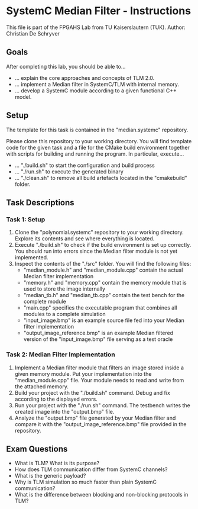 # SystemC Median Filter - Instructions

This file is part of the FPGAHS Lab from TU Kaiserslautern (TUK).
Author: Christian De Schryver



## Goals
After completing this lab, you should be able to...

* ... explain the core approaches and concepts of TLM 2.0.
* ... implement a Median filter in SystemC/TLM with internal memory.
* ... develop a SystemC module according to a given functional C++ model.



## Setup
The template for this task is contained in the "median.systemc" repository.

Please clone this repository to your working directory.
You will find template code for the given task and a file for the CMake build environment together with scripts for building and running the program.
In particular, execute...

* ... "./build.sh" to start the configuration and build process
* ... "./run.sh" to execute the generated binary
* ... "./clean.sh" to remove all build artefacts located in the "cmakebuild" folder.



## Task Descriptions


### Task 1: Setup

1) Clone the "polynomial.systemc" repository to your working directory. Explore its contents and see where everything is located.
2) Execute "./build.sh" to check if the build environment is set up correctly. You should run into errors since the Median filter module is not yet implemented.
3) Inspect the contents of the "./src" folder. You will find the following files:
   * "median_module.h" and "median_module.cpp" contain the actual Median filter implementation
   * "memory.h" and "memory.cpp" contain the memory module that is used to store the image internally
   * "median_tb.h" and "median_tb.cpp" contain the test bench for the complete module
   * "main.cpp" specifies the executable program that combines all modules to a complete simulation
   * "input_image.bmp" is an example source file fed into your Median filter implementation
   * "output_image_reference.bmp" is an example Median filtered version of the "input_image.bmp" file serving as a test oracle

 

### Task 2: Median Filter Implementation

1) Implement a Median filter module that filters an image stored inside a given memory module. Put your implementation into the "median_module.cpp" file. Your module needs to read and write from the attached memory.
2) Build your project with the "./build.sh" command. Debug and fix according to the displayed errors.
3) Run your project with the "./run.sh" command. The testbench writes the created image into the "output.bmp" file.
4) Analyze the "output.bmp" file generated by your Median filter and compare it with the "output_image_reference.bmp" file provided in the repository.




## Exam Questions
* What is TLM? What is its purpose?
* How does TLM communication differ from SystemC channels?
* What is the generic payload?
* Why is TLM simulation so much faster than plain SystemC communication?
* What is the difference between blocking and non-blocking protocols in TLM?
